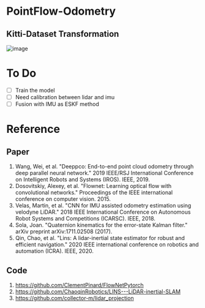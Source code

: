 # PointFlow-Odometry

## Kitti-Dataset Transformation
![image](https://github.com/soup1997/PointFlow-Odometry/assets/86957779/989ff762-d23a-4bb5-ba1a-7ce947ee19f9)

# To Do
- [ ] Train the model
- [ ] Need calibration between lidar and imu
- [ ] Fusion with IMU as ESKF method

# Reference
## Paper
1. Wang, Wei, et al. "Deeppco: End-to-end point cloud odometry through deep parallel neural network." 2019 IEEE/RSJ International Conference on Intelligent Robots and Systems (IROS). IEEE, 2019.
2. Dosovitskiy, Alexey, et al. "Flownet: Learning optical flow with convolutional networks." Proceedings of the IEEE international conference on computer vision. 2015.
3. Velas, Martin, et al. "CNN for IMU assisted odometry estimation using velodyne LiDAR." 2018 IEEE International Conference on Autonomous Robot Systems and Competitions (ICARSC). IEEE, 2018.
4. Sola, Joan. "Quaternion kinematics for the error-state Kalman filter." arXiv preprint arXiv:1711.02508 (2017).
5. Qin, Chao, et al. "Lins: A lidar-inertial state estimator for robust and efficient navigation." 2020 IEEE international conference on robotics and automation (ICRA). IEEE, 2020.

## Code
1. https://github.com/ClementPinard/FlowNetPytorch
2. https://github.com/ChaoqinRobotics/LINS---LiDAR-inertial-SLAM
3. https://github.com/collector-m/lidar_projection
